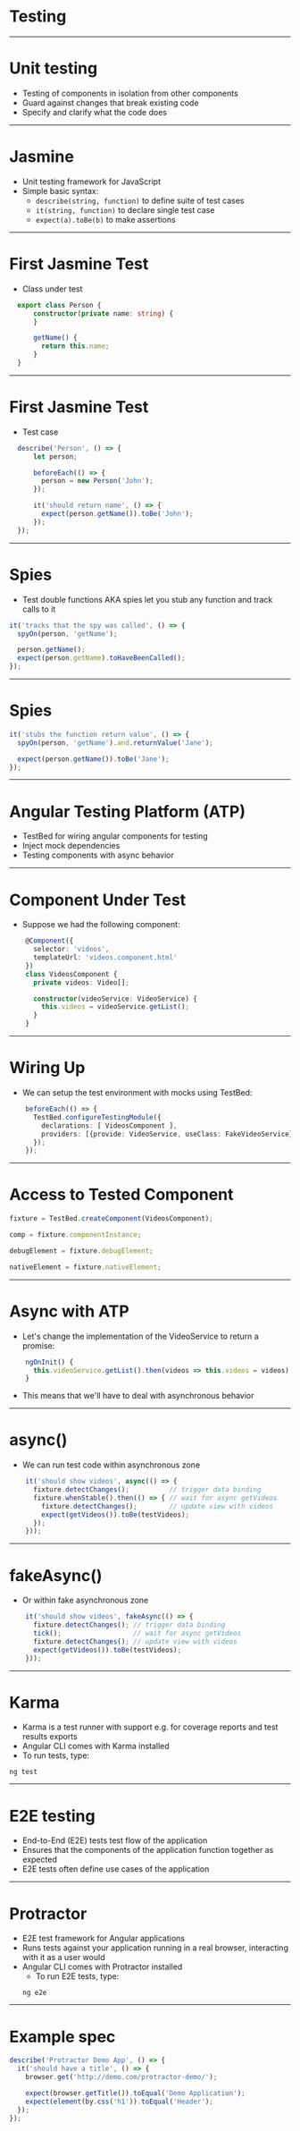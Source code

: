 # Testing

---

# Unit testing
- Testing of components in isolation from other components
- Guard against changes that break existing code
- Specify and clarify what the code does

---
# Jasmine
- Unit testing framework for JavaScript
- Simple basic syntax:
  - `describe(string, function)` to define suite of test cases
  - `it(string, function)` to declare single test case
  - `expect(a).toBe(b)` to make assertions
---
# First Jasmine Test
- Class under test
```typescript
  export class Person {
      constructor(private name: string) {
      }

      getName() {
        return this.name;
      }
  }
```
---
# First Jasmine Test
- Test case
```typescript
  describe('Person', () => {
      let person;

      beforeEach(() => {
        person = new Person('John');
      });

      it('should return name', () => {
        expect(person.getName()).toBe('John');
      });
  });
```
---
# Spies
- Test double functions AKA spies let you stub any function and track calls to it

```typescript
it('tracks that the spy was called', () => {
  spyOn(person, 'getName');

  person.getName();
  expect(person.getName).toHaveBeenCalled();
});
```
---

# Spies
```typescript
it('stubs the function return value', () => {
  spyOn(person, 'getName').and.returnValue('Jane');

  expect(person.getName()).toBe('Jane');
});
```
---
# Angular Testing Platform (ATP)
- TestBed for wiring angular components for testing
- Inject mock dependencies
- Testing components with async behavior
---
# Component Under Test
- Suppose we had the following component:
```typescript
    @Component({
      selector: 'videos',
      templateUrl: 'videos.component.html'
    })
    class VideosComponent {
      private videos: Video[];

      constructor(videoService: VideoService) {
        this.videos = videoService.getList();
      }
    }
```
---
# Wiring Up
- We can setup the test environment with mocks using TestBed:
```typescript
    beforeEach(() => {
      TestBed.configureTestingModule({
        declarations: [ VideosComponent ],
        providers: [{provide: VideoService, useClass: FakeVideoService}]
      });
    });
```
---
# Access to Tested Component
```typescript
fixture = TestBed.createComponent(VideosComponent);

comp = fixture.componentInstance;

debugElement = fixture.debugElement;

nativeElement = fixture.nativeElement;

```
---
# Async with ATP
- Let's change the implementation of the VideoService to return a promise:
```typescript
    ngOnInit() {
      this.videoService.getList().then(videos => this.videos = videos);
    }
```
- This means that we'll have to deal with asynchronous behavior

---
# async()
- We can run test code within asynchronous zone
```typescript
    it('should show videos', async(() => {
      fixture.detectChanges();          // trigger data binding
      fixture.whenStable().then(() => { // wait for async getVideos
        fixture.detectChanges();        // update view with videos
        expect(getVideos()).toBe(testVideos);
      });
    }));
```
---
# fakeAsync()
- Or within fake asynchronous zone
```typescript
    it('should show videos', fakeAsync(() => {
      fixture.detectChanges(); // trigger data binding
      tick();                  // wait for async getVideos
      fixture.detectChanges(); // update view with videos
      expect(getVideos()).toBe(testVideos);
    }));
```
---
# Karma
- Karma is a test runner with support e.g. for coverage reports and test results exports
- Angular CLI comes with Karma installed
- To run tests, type:
```shell
ng test
```
---

# E2E testing
- End-to-End (E2E) tests test flow of the application
- Ensures that the components of the application function together as expected
- E2E tests often define use cases of the application
---
# Protractor
- E2E test framework for Angular applications
- Runs tests against your application running in a real browser, interacting with it as a user would
- Angular CLI comes with Protractor installed
  - To run E2E tests, type:
  ```shell
  ng e2e
  ```
---
# Example spec
```javascript
describe('Protractor Demo App', () => {
  it('should have a title', () => {
    browser.get('http://demo.com/protractor-demo/');

    expect(browser.getTitle()).toEqual('Demo Application');
    expect(element(by.css('h1')).toEqual('Header');
  });
});
```
